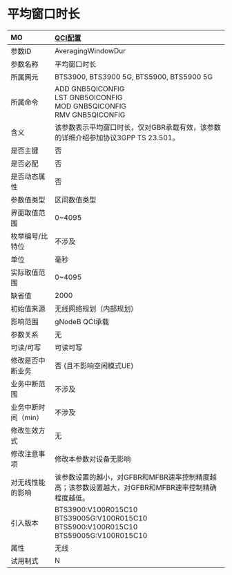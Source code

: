 # 平均窗口时长<table><thread><tr><th align = "left">MO</th><th align = "left"><a href = "index.html#平均窗口时长-2">QCI配置</a></td></tr></thread><tbody><tr><td>参数ID</td><td>AveragingWindowDur</td></tr><tr><td>参数名称</td><td>平均窗口时长</td></tr><tr><td>所属网元</td><td>BTS3900, BTS3900 5G, BTS5900, BTS5900 5G</td></tr><tr><td>所属命令</td><td>ADD GNB5QICONFIG<br>LST GNB5OICONFIG<br>MOD GNB5QICONFIG<br>RMV GNB5QICONFIG</td></tr><tr><td>含义</td><td>该参数表示平均窗口时长，仅对GBR承载有效，该参数的详细介绍参加协议3GPP TS 23.501。</td></tr><tr><td>是否主键</td><td>否</td></tr><tr><td>是否必配</td><td>否</td></tr><tr><td>是否动态属性</td><td>否</td></tr><tr><td>参数值类型</td><td>区间数值类型</td></tr><tr><td>界面取值范围</td><td>0~4095</td></tr><tr><td>枚举编号/比特位</td><td>不涉及</td></tr><tr><td>单位</td><td>毫秒</td></tr><tr><td>实际取值范围</td><td>0~4095</td></tr><tr><td>缺省值</td><td>2000</td></tr><tr><td>初始值来源</td><td>无线网络规划（内部规划）</td></tr><tr><td>影响范围</td><td>gNodeB QCI承载</td></tr><tr><td>参数关系</td><td>无</td></tr><tr><td>可读/可写</td><td>可读可写</td></tr><tr><td>修改是否中断业务</td><td>否 (且不影响空闲模式UE)</td></tr><tr><td>业务中断范围</td><td>不涉及</td></tr><tr><td>业务中断时间（min）</td><td>不涉及</td></tr><tr><td>修改生效方式</td><td>无</td></tr><tr><td>修改注意事项</td><td>修改本参数对设备无影响</td></tr><tr><td>对无线性能的影响</td><td>该参数设置的越小，对GFBR和MFBR速率控制精度越高；该参数设置越大，对GFBR和MFBR速率控制精确程度越低。</td></tr><tr><td>引入版本</td><td>BTS3900:V100R015C10<br>BTS39005G:V100R015C10<br>BTS5900:V100R015C10<br>BTS59005G:V100R015C10</td></tr><tr><td>属性</td><td>无线</td></tr><tr><td>试用制式</td><td>N</td></tr></tbody></table>